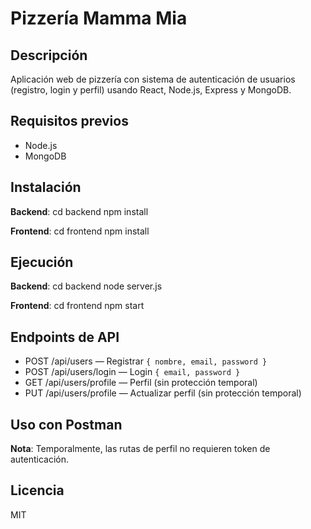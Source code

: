 # Pizzería Mamma Mia

## Descripción
Aplicación web de pizzería con sistema de autenticación de usuarios (registro, login y perfil) usando React, Node.js, Express y MongoDB.

## Requisitos previos
- Node.js
- MongoDB


## Instalación
**Backend**:
cd backend
npm install

**Frontend**:
cd frontend
npm install

## Ejecución
**Backend**:
cd backend
node server.js

**Frontend**:
cd frontend
npm start

## Endpoints de API
- POST /api/users — Registrar `{ nombre, email, password }`
- POST /api/users/login — Login `{ email, password }`
- GET /api/users/profile — Perfil (sin protección temporal)
- PUT /api/users/profile — Actualizar perfil (sin protección temporal)

## Uso con Postman
**Nota**: Temporalmente, las rutas de perfil no requieren token de autenticación.

## Licencia
MIT